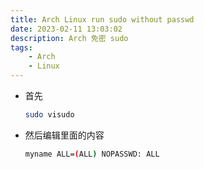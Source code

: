 ```yaml
---
title: Arch Linux run sudo without passwd
date: 2023-02-11 13:03:02
description: Arch 免密 sudo
tags:
    - Arch
    - Linux
---
```


- 首先
    
    ```bash
    sudo visudo
    ```
    
- 然后编辑里面的内容

    ```bash
    myname ALL=(ALL) NOPASSWD: ALL
    ```

